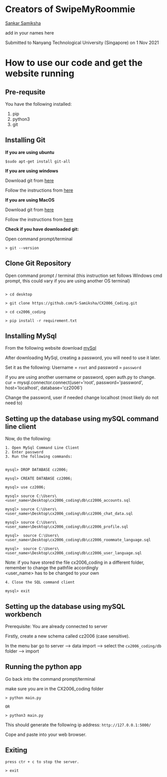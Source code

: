 # Creators of SwipeMyRoommie
[Sankar Samiksha](https://github.com/S-Samiksha)

add in your names here 




Submitted to Nanyang Technological University (Singapore) on 1 Nov 2021

# How to use our code and get the website running 

## Pre-requsite
You have the following installed:
1. pip
2. python3
3. git 

## Installing Git

**If you are using ubuntu** <br>
~~~
$sudo apt-get install git-all
~~~

**If you are using windows** <br>

Download git from [here](https://gitforwindows.org/)

Follow the instructions from [here](https://github.com/git-guides/install-git#:~:text=To%20do%20so%2C%20Navigate%20to,installation%20by%20typing%3A%20git%20version%20)

**If you are using MacOS** <br>

Download git from [here](https://sourceforge.net/projects/git-osx-installer/files/git-2.23.0-intel-universal-mavericks.dmg/download?use_mirror=autoselect)

Follow the instructions from [here](https://github.com/git-guides/install-git#:~:text=To%20do%20so%2C%20Navigate%20to,installation%20by%20typing%3A%20git%20version%20)

**Check if you have downloaded git:**

Open command prompt/terminal 
~~~
> git --version 
~~~

## Clone Git Repository
Open command prompt / terminal (this instruction set follows Windows cmd prompt, this could vary if you are using another OS terminal)

~~~

> cd desktop

> git clone https://github.com/S-Samiksha/CX2006_Coding.git

> cd cx2006_coding

> pip install -r requirement.txt

~~~


## Installing MySql

From the following website download [mySql](https://dev.mysql.com/downloads/mysql/) 


After downloading MySql, creating a password, you will need to use it later. 

Set it as the following:
Username = `root` and password = `password` 



if you are using another username or password, open auth.py to change. <br>
cur = mysql.connector.connect(user='root', password='password',
                    host='localhost',
                    database='cz2006')

Change the password, user 
if needed change localhost (most likely do not need to)



## Setting up the database using mySQL command line client 
Now, do the following:
~~~
1. Open MySql Command Line Client 
2. Enter password 
3. Run the following commands:


mysql> DROP DATABASE cz2006;

mysql> CREATE DATABASE cz2006;

mysql> use cz2006;

mysql> source C:\Users\<user_name>\Desktop\cx2006_coding\db\cz2006_accounts.sql

mysql> source C:\Users\<user_name>\Desktop\cx2006_coding\db\cz2006_chat_data.sql

mysql> source C:\Users\<user_name>\Desktop\cx2006_coding\db\cz2006_profile.sql

mysql>  source C:\Users\<user_name>\Desktop\cx2006_coding\db\cz2006_roommate_language.sql

mysql>  source C:\Users\<user_name>\Desktop\cx2006_coding\db\cz2006_user_language.sql

~~~

Note: if you have stored the file cx2006_coding in a different folder, remember to change the pathfile accordingly<br>
<user_name> has to be changed to your own 

~~~
4. Close the SQL command client 

mysql> exit 
~~~


## Setting up the database using mySQL workbench 
Prerequisite: You are already connected to server <br>

Firstly, create a new schema called cz2006 (case sensitive). <br>

In the menu bar go to server --> data import --> select the `cx2006_coding/db` folder --> import 


## Running the python app

Go back into the command prompt/terminal 

make sure you are in the CX2006_coding folder

~~~
> python main.py 

OR 

> python3 main.py

~~~

This should generate the following ip address: `http://127.0.0.1:5000/`

Cope and paste into your web browser.

## Exiting 
~~~
press ctr + c to stop the server. 

> exit 

~~~










